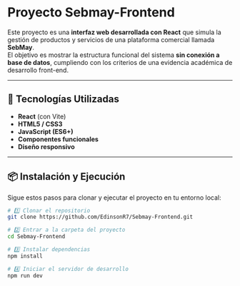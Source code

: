 #  Proyecto Sebmay-Frontend

Este proyecto es una **interfaz web desarrollada con React** que simula la gestión de productos y servicios de una plataforma comercial llamada **SebMay**.  
El objetivo es mostrar la estructura funcional del sistema **sin conexión a base de datos**, cumpliendo con los criterios de una evidencia académica de desarrollo front-end.

---

## 🚀 Tecnologías Utilizadas

- **React** (con Vite)
- **HTML5 / CSS3**
- **JavaScript (ES6+)**
- **Componentes funcionales**
- **Diseño responsivo**

---

## 📦 Instalación y Ejecución

Sigue estos pasos para clonar y ejecutar el proyecto en tu entorno local:

```bash
# 1️⃣ Clonar el repositorio
git clone https://github.com/EdinsonR7/Sebmay-Frontend.git

# 2️⃣ Entrar a la carpeta del proyecto
cd Sebmay-Frontend

# 3️⃣ Instalar dependencias
npm install

# 4️⃣ Iniciar el servidor de desarrollo
npm run dev

